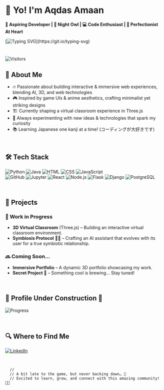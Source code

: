 # 🌙 Yo! I'm Aqdas Amaan 
**🚀 Aspiring Developer | 🌌 Night Owl | 💻 Code Enthusiast | 🎯 Perfectionist At Heart**  



[![Typing SVG](https://readme-typing-svg.herokuapp.com?font=Source+Code+Pro&duration=2500&pause=500&color=00BFFF&vCenter=true&width=435&height=65&multiline=true&lines=Code+is+poetry;And+I'm+its+humble+scribe+%F0%9F%96%8B%EF%B8%8F%F0%9F%93%9C...)](https://git.io/typing-svg)

#
![Visitors](https://komarev.com/ghpvc/?username=AqdasAmaan&color=blue&style=flat-square&label=Visitors)
## 🚀 About Me  
- 🔥 Passionate about building interactive & immersive web experiences, blending AI, 3D, and web technologies
- 🎮 Inspired by game UIs & anime aesthetics, crafting minimalist yet striking designs
- 🏗️ Currently shaping a virtual classroom experience in Three.js
- 🧪 Always experimenting with new ideas & technologies that spark my curiosity
- 📚 Learning Japanese one kanji at a time! (コーディングが大好きです)  

<br>


## 🛠 Tech Stack  

![Python](https://img.shields.io/badge/Python-3776AB?style=for-the-badge&logo=python&logoColor=white)
![Java](https://img.shields.io/badge/Java-ED8B00?style=for-the-badge&logo=java&logoColor=white)
![HTML](https://img.shields.io/badge/HTML-E34F26?style=for-the-badge&logo=html5&logoColor=white)
![CSS](https://img.shields.io/badge/CSS-1572B6?style=for-the-badge&logo=css3&logoColor=white)
![JavaScript](https://img.shields.io/badge/JavaScript-F7DF1E?style=for-the-badge&logo=javascript&logoColor=black)
<br>
![GitHub](https://img.shields.io/badge/GitHub-181717?style=for-the-badge&logo=github&logoColor=white)
![Jupyter](https://img.shields.io/badge/Jupyter-F37626?style=for-the-badge&logo=jupyter&logoColor=white)
![React](https://img.shields.io/badge/React-61DAFB?style=for-the-badge&logo=react&logoColor=black)
![Node.js](https://img.shields.io/badge/Node.js-339933?style=for-the-badge&logo=node.js&logoColor=white)
![Flask](https://img.shields.io/badge/Flask-000000?style=for-the-badge&logo=flask&logoColor=white)
![Django](https://img.shields.io/badge/Django-092E20?style=for-the-badge&logo=django&logoColor=white)
![PostgreSQL](https://img.shields.io/badge/PostgreSQL-336791?style=for-the-badge&logo=postgresql&logoColor=white)

<br>

## 📌 Projects  

### 🚧 Work in Progress  
- **3D Virtual Classroom** (Three.js) – Building an interactive virtual classroom environment.  
- **Symbiosis Protocol** 🤝🧠 – Crafting an AI assistant that evolves with its user for a true symbiotic relationship.

### 🔜 Coming Soon...  
- **Immersive Portfolio** – A dynamic 3D portfolio showcasing my work.  
- **Secret Project 👀** – Something cool is brewing... Stay tuned!  

<br>

## 🚧 Profile Under Construction 🚧 
![Progress](https://gist.githubusercontent.com/AqdasAmaan/ee148fb73039a9e7552fbe7b5ba729e7/raw/46eba7d99d83f8fa2280fa6e41c6ba1526d4c29a/progress.svg)

<br>

## 🔍 Where to Find Me
[![LinkedIn](https://img.shields.io/badge/LinkedIn-0A66C2?style=for-the-badge&logo=linkedin&logoColor=white)](https://www.linkedin.com/in/aqdas-amaan)  

<br>

```
  //
  // A bit late to the game, but never backing down… 💪
  // Excited to learn, grow, and connect with this amazing community! 🌱🤝
